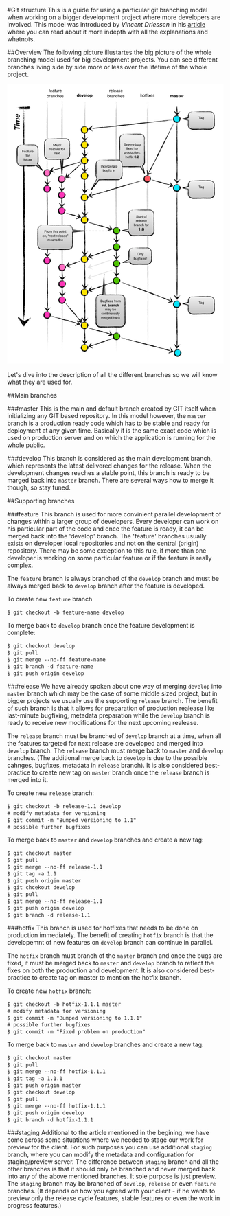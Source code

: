 #Git structure
This is a guide for using a particular git branching model when working on a
bigger development project where more developers are involved. This model was
introduced by *Vincent Driessen* in his 
[article](http://nvie.com/posts/a-successful-git-branching-model/)
where you can read about it more indepth with all the explanations and whatnots.

##Overview
The following picture illustartes the big picture of the whole branching model
used for big development projects. You can see different branches living side by
side more or less over the lifetime of the whole project.

![Git structure](assets/git-model/git-model.png)

Let's dive into the description of all the different branches so we will know
what they are used for.

##Main branches

###master
This is the main and default branch created by GIT itself when initializing any
GIT based repository. In this model however, the `master` branch is a production
ready code which has to be stable and ready for deployment at any given time.
Basically it is the same exact code which is used on production server and on
which the application is running for the whole public.

###develop
This branch is considered as the main development branch, which represents the
latest delivered changes for the release. When the development changes reaches
a stable point, this branch is ready to be marged back into `master` branch.
There are several ways how to merge it though, so stay tuned.

##Supporting branches

###feature
This branch is used for more convinient parallel development of changes within
a larger group of developers. Every developer can work on his particular part
of the code and once the feature is ready, it can be merged back into the 
'develop' branch. The 'feature' branches usually exists on developer local
repositories and not on the central (origin) repository. There may be some
exception to this rule, if more than one developer is working on some particular
feature or if the feature is really complex.

The `feature` branch is always branched of the `develop` branch and must be
always merged back to `develop` branch after the feature is developed.

To create new `feature` branch
```
$ git checkout -b feature-name develop
```

To merge back to `develop` branch once the feature development is complete:
```
$ git checkout develop
$ git pull
$ git merge --no-ff feature-name
$ git branch -d feature-name
$ git push origin develop
```

###release
We have already spoken about one way of merging `develop` into `master` branch
which may be the case of some middle sized project, but in bigger projects we
usually use the supporting `release` branch. The benefit of such branch is that
it allows for preparation of production realease like last-minute bugfixing,
metadata preparation while the `develop` branch is ready to receive new 
modifications for the next upcoming realease.

The `release` branch must be branched of `develop` branch at a time, when all
the features targeted for next release are developed and merged into `develop`
branch. The `release` branch must merge back to `master` and `develop` branches.
(The additional merge back to `develop` is due to the possible cahnges,
bugfixes, metadata in `release` branch). It is also considered best-practice to
create new tag on `master` branch once the `release` branch is merged into it.

To create new `release` branch:
```
$ git checkout -b release-1.1 develop
# modify metadata for versioning
$ git commit -m "Bumped versioning to 1.1"
# possible further bugfixes
```

To merge back to `master` and `develop` branches and create a new tag:
```
$ git checkout master
$ git pull
$ git merge --no-ff release-1.1
$ git tag -a 1.1
$ git push origin master
$ git chcekout develop
$ git pull
$ git merge --no-ff release-1.1
$ git push origin develop
$ git branch -d release-1.1
```

###hotfix
This branch is used for hotfixes that needs to be done on production
immediately. The benefit of creating `hotfix` branch is that the developemnt of
new features on `develop` branch can continue in parallel.

The `hotfix` branch must branch of the `master` branch and once the bugs are
fixed, it must be merged back to `master` and `develop` branch to reflect the
fixes on both the production and development. It is also considered
best-practice to create tag on master to mention the hotfix branch.

To create new `hotfix` branch:
```
$ git checkout -b hotfix-1.1.1 master
# modify metadata for versioning
$ git commit -m "Bumped versioning to 1.1.1"
# possible further bugfixes
$ git commit -m "Fixed problem on production"
```

To merge back to `master` and `develop` branches and create a new tag:
```
$ git checkout master
$ git pull
$ git merge --no-ff hotfix-1.1.1
$ git tag -a 1.1.1
$ git push origin master
$ git checkout develop
$ git pull
$ git merge --no-ff hotfix-1.1.1
$ git push origin develop
$ git branch -d hotfix-1.1.1
```

###staging
Additional to the article mentioned in the begining, we have come across some
situations where we needed to stage our work for preview for the client. For
such purposes you can use additional `staging` branch, where you can modify the
metadata and configuration for staging/preview server. The difference between
`staging` branch and all the other branches is that it should only be branched
and never merged back into any of the above mentioned branches. It sole purpose
is just preview. The `staging` branch may be branched of `develop`, `release` or
even `feature` branches. (It depends on how you agreed with your client - if he 
wants to preview only the release cycle features, stable features or even the
work in progress features.)

